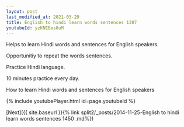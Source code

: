 ```yaml
---
layout: post
last_modified_at: 2021-03-29
title: English to hindi learn words sentences 1307 
youtubeId: yzKNEBes0uM
---
```

 
 
Helps to learn Hindi words and sentences for English speakers.

Opportunitiy to repeat the words sentences. 

Practice Hindi language. 
 
10 minutes practice every day. 
 
How to learn Hindi words and sentences for English speakers 
 
{% include youtubePlayer.html id=page.youtubeId %}
 
 
[Next]({{ site.baseurl }}{% link  split2/_posts/2014-11-25-English to hindi learn words sentences 1450 .md%})
 
